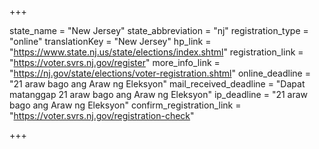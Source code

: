+++

state_name = "New Jersey"
state_abbreviation = "nj"
registration_type = "online"
translationKey = "New Jersey"
hp_link = "https://www.state.nj.us/state/elections/index.shtml"
registration_link = "https://voter.svrs.nj.gov/register"
more_info_link = "https://nj.gov/state/elections/voter-registration.shtml"
online_deadline = "21 araw bago ang Araw ng Eleksyon"
mail_received_deadline = "Dapat matanggap 21 araw bago ang Araw ng Eleksyon"
ip_deadline = "21 araw bago ang Araw ng Eleksyon"
confirm_registration_link = "https://voter.svrs.nj.gov/registration-check"

+++